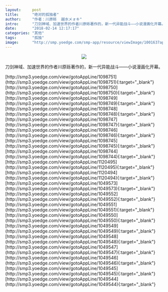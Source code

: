 ```yaml
---
layout:     post
title:      "绝对的孤独者"
author:     "作者：川原砾  越水メォキ"
intro:      "刀剑神域、加速世界的作者川原砾著作的，新一代异能战斗——小说漫画化开幕。"
date:       "2018-02-14 12:17:17"
categories: "其他"
tags:       "孤独"
image:      "http://smp.yoedge.com/smp-app/resource/viewImage/1001637appline.png"
---
```

<div style="text-align: center">
<p><img src="http://smp.yoedge.com/smp-app/resource/viewImage/1001637appline.png"/></p>
</div>
<p class="post-meta">
<span>刀剑神域、加速世界的作者川原砾著作的，新一代异能战斗——小说漫画化开幕。</span>
</p>
[http://smp3.yoedge.com/view/gotoAppLine/1098751](http://smp3.yoedge.com/view/gotoAppLine/1098751){:target="_blank"}
[http://smp3.yoedge.com/view/gotoAppLine/1098750](http://smp3.yoedge.com/view/gotoAppLine/1098750){:target="_blank"}
[http://smp3.yoedge.com/view/gotoAppLine/1098749](http://smp3.yoedge.com/view/gotoAppLine/1098749){:target="_blank"}
[http://smp3.yoedge.com/view/gotoAppLine/1098748](http://smp3.yoedge.com/view/gotoAppLine/1098748){:target="_blank"}
[http://smp3.yoedge.com/view/gotoAppLine/1098747](http://smp3.yoedge.com/view/gotoAppLine/1098747){:target="_blank"}
[http://smp3.yoedge.com/view/gotoAppLine/1098746](http://smp3.yoedge.com/view/gotoAppLine/1098746){:target="_blank"}
[http://smp3.yoedge.com/view/gotoAppLine/1098745](http://smp3.yoedge.com/view/gotoAppLine/1098745){:target="_blank"}
[http://smp3.yoedge.com/view/gotoAppLine/1098744](http://smp3.yoedge.com/view/gotoAppLine/1098744){:target="_blank"}
[http://smp3.yoedge.com/view/gotoAppLine/1120495](http://smp3.yoedge.com/view/gotoAppLine/1120495){:target="_blank"}
[http://smp3.yoedge.com/view/gotoAppLine/1120494](http://smp3.yoedge.com/view/gotoAppLine/1120494){:target="_blank"}
[http://smp3.yoedge.com/view/gotoAppLine/1049573](http://smp3.yoedge.com/view/gotoAppLine/1049573){:target="_blank"}
[http://smp3.yoedge.com/view/gotoAppLine/1049552](http://smp3.yoedge.com/view/gotoAppLine/1049552){:target="_blank"}
[http://smp3.yoedge.com/view/gotoAppLine/1049551](http://smp3.yoedge.com/view/gotoAppLine/1049551){:target="_blank"}
[http://smp3.yoedge.com/view/gotoAppLine/1049550](http://smp3.yoedge.com/view/gotoAppLine/1049550){:target="_blank"}
[http://smp3.yoedge.com/view/gotoAppLine/1049549](http://smp3.yoedge.com/view/gotoAppLine/1049549){:target="_blank"}
[http://smp3.yoedge.com/view/gotoAppLine/1049548](http://smp3.yoedge.com/view/gotoAppLine/1049548){:target="_blank"}
[http://smp3.yoedge.com/view/gotoAppLine/1049547](http://smp3.yoedge.com/view/gotoAppLine/1049547){:target="_blank"}
[http://smp3.yoedge.com/view/gotoAppLine/1049546](http://smp3.yoedge.com/view/gotoAppLine/1049546){:target="_blank"}
[http://smp3.yoedge.com/view/gotoAppLine/1049545](http://smp3.yoedge.com/view/gotoAppLine/1049545){:target="_blank"}
[http://smp3.yoedge.com/view/gotoAppLine/1049544](http://smp3.yoedge.com/view/gotoAppLine/1049544){:target="_blank"}


